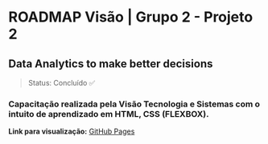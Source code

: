 <h1>ROADMAP Visão | Grupo 2 - Projeto 2</h1>
<h2>Data Analytics to make better decisions</h2>

> Status: Concluído ✅

### Capacitação realizada pela Visão Tecnologia e Sistemas com o intuito de aprendizado em HTML, CSS (FLEXBOX).

**Link para visualização:** <a href="https://matsa0.github.io/roadmap2-visaojr-card/" target="_blank">GitHub Pages</a>
